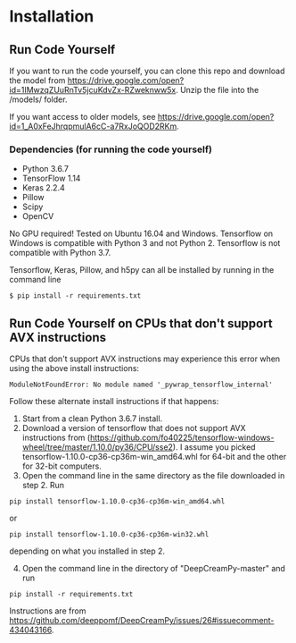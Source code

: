 # Installation

## Run Code Yourself
If you want to run the code yourself, you can clone this repo and download the model from https://drive.google.com/open?id=1IMwzqZUuRnTv5jcuKdvZx-RZweknww5x. Unzip the file into the /models/ folder.

If you want access to older models, see https://drive.google.com/open?id=1_A0xFeJhrqpmulA6cC-a7RxJoQOD2RKm.

### Dependencies (for running the code yourself)
- Python 3.6.7
- TensorFlow 1.14
- Keras 2.2.4
- Pillow
- Scipy
- OpenCV

No GPU required! Tested on Ubuntu 16.04 and Windows. Tensorflow on Windows is compatible with Python 3 and not Python 2. Tensorflow is not compatible with Python 3.7.

Tensorflow, Keras, Pillow, and h5py can all be installed by running in the command line

```
$ pip install -r requirements.txt
```

## Run Code Yourself on CPUs that don't support AVX instructions

CPUs that don't support AVX instructions may experience this error when using the above install instructions:

```
ModuleNotFoundError: No module named '_pywrap_tensorflow_internal'
```

Follow these alternate install instructions if that happens:

1. Start from a clean Python 3.6.7 install.
2. Download a version of tensorflow that does not support AVX instructions from (https://github.com/fo40225/tensorflow-windows-wheel/tree/master/1.10.0/py36/CPU/sse2). I assume you picked tensorflow-1.10.0-cp36-cp36m-win_amd64.whl for 64-bit and the other for 32-bit computers.
3. Open the command line in the same directory as the file downloaded in step 2. Run

```
pip install tensorflow-1.10.0-cp36-cp36m-win_amd64.whl
```

or

```
pip install tensorflow-1.10.0-cp36-cp36m-win32.whl
```
depending on what you installed in step 2.

4. Open the command line in the directory of "DeepCreamPy-master" and run
```
pip install -r requirements.txt
```

Instructions are from https://github.com/deeppomf/DeepCreamPy/issues/26#issuecomment-434043166.
